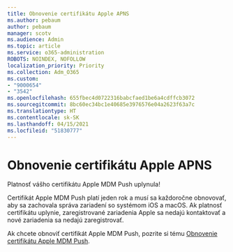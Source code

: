 ```yaml
---
title: Obnovenie certifikátu Apple APNS
ms.author: pebaum
author: pebaum
manager: scotv
ms.audience: Admin
ms.topic: article
ms.service: o365-administration
ROBOTS: NOINDEX, NOFOLLOW
localization_priority: Priority
ms.collection: Adm_O365
ms.custom:
- "9000654"
- "3542"
ms.openlocfilehash: 655fbec4d0722316babcfaed1be6a4cdffcb3072
ms.sourcegitcommit: 8bc60ec34bc1e40685e3976576e04a2623f63a7c
ms.translationtype: HT
ms.contentlocale: sk-SK
ms.lasthandoff: 04/15/2021
ms.locfileid: "51830777"
---
```

# <a name="renew-apple-apns-certificate"></a>Obnovenie certifikátu Apple APNS

Platnosť vášho certifikátu Apple MDM Push uplynula!

Certifikát Apple MDM Push platí jeden rok a musí sa každoročne obnovovať, aby sa zachovala správa zariadení so systémom iOS a macOS. Ak platnosť certifikátu uplynie, zaregistrované zariadenia Apple sa nedajú kontaktovať a nové zariadenia sa nedajú zaregistrovať.

Ak chcete obnoviť certifikát Apple MDM Push, pozrite si tému [Obnovenie certifikátu Apple MDM Push](https://docs.microsoft.com/intune/enrollment/apple-mdm-push-certificate-get#renew-apple-mdm-push-certificate).
